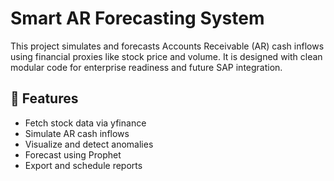 # Smart AR Forecasting System

This project simulates and forecasts Accounts Receivable (AR) cash inflows using financial proxies like stock price and volume. It is designed with clean modular code for enterprise readiness and future SAP integration.

## 🔧 Features
- Fetch stock data via yfinance
- Simulate AR cash inflows
- Visualize and detect anomalies
- Forecast using Prophet
- Export and schedule reports